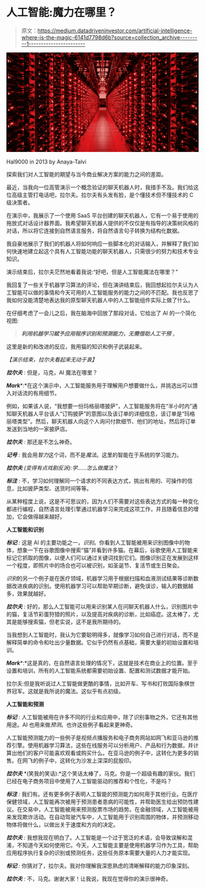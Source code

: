 # 人工智能:魔力在哪里？

> 原文：<https://medium.datadriveninvestor.com/artificial-intelligence-where-is-the-magic-6141d7798d6b?source=collection_archive---------1----------------------->

![](img/022e42ba4b98009e2d48fc4687641920.png)

Hal9000 in 2013 by Anaya-Talvi

探索我们对人工智能的期望与当今商业解决方案的能力之间的差距。

最近，当我向一位高管演示一个概念验证的聊天机器人时，我措手不及。我们给这位高级主管打电话吧，拉尔夫。拉尔夫有头发有脸，是个懂技术但不懂技术的 C 级决策者。

在演示中，我展示了一个使用 SaaS 平台创建的聊天机器人，它有一个易于使用的拖放式对话设计器界面。我希望聊天机器人提供的不仅仅是有指导的决策树风格的对话，所以将它连接到自然语言服务，将自然语言句子转换为结构化数据。

我自豪地展示了我们的机器人将如何响应一些脚本化的对话输入，并解释了我们如何快速地建立起这个具有人工智能功能的聊天机器人，只需很少的努力和技术专业知识。

演示结束后，拉尔夫茫然地看着我说:“好吧，但是人工智能魔法在哪里？”

我回复了一些关于机器学习算法的评论，但在演讲结束后，我回想起拉尔夫认为人工智能可以做的事情和今天可用的人工智能服务的能力之间的不匹配。我也反思了我如何没能清楚地表达我的原型聊天机器人中的人工智能组件实际上做了什么。

在仔细考虑了一会儿之后，我在脑海中回放了那段对话，它给出了 AI 的一个简化视图:

> ***利用机器学习赋予应用程序识别和预测能力，无需借助人工干预*** 。

这里是新的和改进的反应，我用猫的知识和例子武装起来。

*【演示结束，拉尔夫看起来无动于衷】*

***拉尔夫*** *:* 但是，马克，AI 魔法在哪里？

***Mark****:*在这个演示中，人工智能服务用于理解用户想要做什么，并挑选出可以馈入对话流的有用细节。

例如，如果该人说，“我想要一份玛格丽塔披萨”，人工智能服务将在“半小时内”通知聊天机器人平台该人“订购披萨”的意图以及该订单的详细信息，该订单是“玛格丽塔类型”。然后，聊天机器人向这个人询问付款细节、他们的地址，然后将订单发送到当地的一家披萨店。

***拉尔夫*** *:* 那还是不怎么神奇。

***记号*** *:* 我会用*智力*这个词，而不是*魔法*。这里的智能在于系统的学习能力。

***拉尔夫*** *(变得有点戏剧反派):*学……怎么做*魔法*？

***标注*** *:* 不，学习如何理解同一个请求的不同表达方式，挑出有用的、可操作的信息，比如披萨类型、送货时间等等。

从某种程度上说，这是不可思议的，因为人们不需要对这些表达方式的每一种变化都进行编程，自然语言处理引擎通过机器学习来完成这项工作，并且随着信息的增加，它会做得越来越好。

**人工智能和识别**

***标记*** *:* 这是 AI 的主要功能之一，*识别*。你看到人工智能被用来识别图像中的物体，想象一下在谷歌图像中搜索“猫”并看到许多猫。在幕后，谷歌使用人工智能来标记它抓取的图像，以便人们可以通过关键词找到它们。图像识别正在发展到这样一个程度，即照片中的场合也可以被识别，如圣诞节、复活节或生日聚会。

*识别*的另一个例子是在医疗领域，机器学习用于根据扫描和血液测试结果等诊断数据改进疾病的识别。使用机器学习可以帮助早期诊断，避免误诊，输入的数据越多，效果就越好。

***拉尔夫*** *:* 好的，那么人工智能可以用来识别某人在问聊天机器人什么，识别图片中的猫，复活节彩蛋狩猎的照片，以及提高对疾病的诊断，比如癌症。这太棒了，尤其是能够搜索猫，但老实说，这不是我所期待的。

当我想到人工智能时，我认为它要聪明得多，就像学习如何自己进行对话，而不是解释简单的命令和吐出少量数据。它似乎仍然有点基础，需要大量的初始设置和培训。

***Mark****:*这是真的，在自然语言处理的情况下，这就是技术在商业上的位置。至于设置和培训，所有的人工智能系统都需要初始设置、配置和测试数据才能开始。

拉尔夫:但是我听说过人工智能做更酷的事情，比如开车、写书和打败国际象棋世界冠军。这就是我所说的魔法。这似乎有点初级。

**人工智能和预测**

***标记*** *:* 人工智能被用在许多不同的行业和应用中，除了识别事物之外，它还有其他用途。AI 也用来做*预测*。也许这些例子看起来更神奇。

人工智能预测能力的一些例子是视频点播服务和电子商务网站如网飞和亚马逊的推荐引擎。使用机器学习算法，这些在线服务可以分析用户、产品和行为数据，并计算出他们的客户可能喜欢观看或购买什么。在亚马逊的例子中，这转化为更多的销售。在网飞的例子中，这转化为沙发上深深的屁股印。

***拉尔夫*** *(笑我的笑话):*这个笑话太棒了，马克。你是一个超级有趣的家伙。我们已经在电子商务项目中使用了人工智能驱动的推荐和个性化，不是吗？

***标注*** *:* 我们有。还有更多例子表明人工智能的预测能力如何用于其他行业。在医疗保健领域，人工智能再次被用于预测患者患病的可能性，并帮助医生给出预防性建议。在交易中，人工智能被用来预测股票市场的趋势。在金融领域，人工智能被用来发现欺诈活动。在自动驾驶汽车中，人工智能用于识别周围的物体，并预测移动物体将做什么，以做出关于速度和方向的决定。

***拉尔夫*** *:* 我想我现在明白了。人工智能是一个过于宽泛的术语，会导致误解和混淆，不知道今天如何使用它。今天，人工智能主要是使用机器学习作为工具，帮助应用程序执行复杂的识别或预测任务，这些任务原本需要大量的人力才能实现。

***标记*** *:* 你猜对了，拉尔夫。我对你理解我深思熟虑的清晰解释的能力印象深刻。

***拉尔夫*** *:* 不，马克。谢谢大家！让我说，我现在觉得你的演示很神奇。